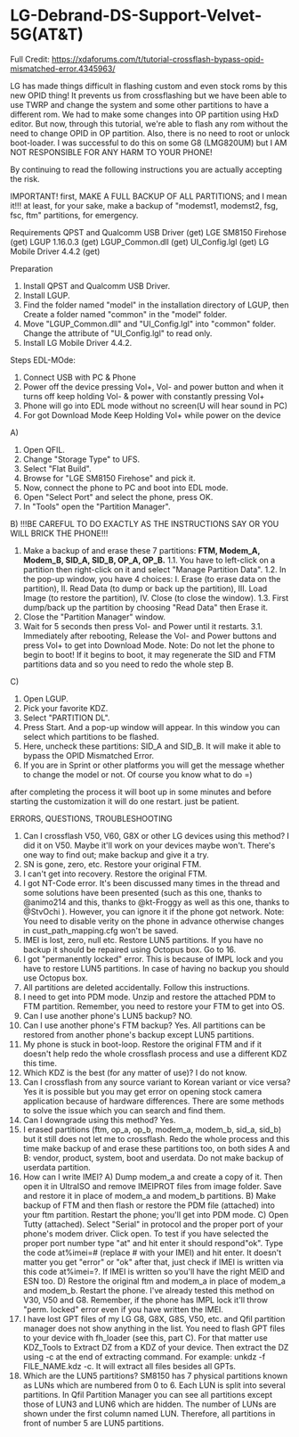 # LG-Debrand-DS-Support-Velvet-5G(AT&T)

Full Credit:
https://xdaforums.com/t/tutorial-crossflash-bypass-opid-mismatched-error.4345963/


LG has made things difficult in flashing custom and even stock roms by this new OPID thing! It prevents us from crossflashing but we have been able to use TWRP and change the system and some other partitions to have a different rom. We had to make some changes into OP partition using HxD editor.
But now, through this tutorial, we're able to flash any rom without the need to change OPID in OP partition. Also, there is no need to root or unlock boot-loader.
I was successful to do this on some G8 (LMG820UM) but I AM NOT RESPONSIBLE FOR ANY HARM TO YOUR PHONE!

By continuing to read the following instructions you are actually accepting the risk.


IMPORTANT!
first, MAKE A FULL BACKUP OF ALL PARTITIONS; and I mean it!!!
at least, for your sake, make a backup of "modemst1, modemst2, fsg, fsc, ftm" partitions, for emergency.


Requirements
QPST and Qualcomm USB Driver (get)
LGE SM8150 Firehose (get)
LGUP 1.16.0.3 (get)
LGUP_Common.dll (get)
UI_Config.lgl (get)
LG Mobile Driver 4.4.2 (get)


Preparation
1. Install QPST and Qualcomm USB Driver.
2. Install LGUP.
3. Find the folder named "model" in the installation directory of LGUP, then Create a folder named "common" in the "model" folder.
4. Move "LGUP_Common.dll" and "UI_Config.lgl" into "common" folder. Change the attribute of "UI_Config.lgl" to read only.
5. Install LG Mobile Driver 4.4.2.


Steps
EDL-MOde:
1. Connect USB with PC & Phone
2. Power off the device pressing Vol+, Vol- and power button and when it turns off keep holding Vol- & power with constantly pressing Vol+
3. Phone will go into EDL mode without no screen(U will hear sound in PC)
4. For got Download Mode Keep Holding Vol+ while power on the device

A)
1. Open QFIL.
2. Change "Storage Type" to UFS.
3. Select "Flat Build".
4. Browse for "LGE SM8150 Firehose" and pick it.
5. Now, connect the phone to PC and boot into EDL mode.
6. Open "Select Port" and select the phone, press OK.
7. In "Tools" open the "Partition Manager".

B)
!!!BE CAREFUL TO DO EXACTLY AS THE INSTRUCTIONS SAY OR YOU WILL BRICK THE PHONE!!!
1. Make a backup of and erase these 7 partitions: **FTM, Modem_A, Modem_B, SID_A, SID_B, OP_A, OP_B.**
1.1. You have to left-click on a partition then right-click on it and select "Manage Partition Data".
1.2. In the pop-up window, you have 4 choices:
   I. Erase (to erase data on the partition),
   II. Read Data (to dump or back up the partition),
   III. Load Image (to restore the partition),
   IV. Close (to close the window).
1.3. First dump/back up the partition by choosing "Read Data" then Erase it.
3. Close the "Partition Manager" window.
4. Wait for 5 seconds then press Vol- and Power until it restarts.
3.1. Immediately after rebooting, Release the Vol- and Power buttons and press Vol+ to get into Download Mode.
Note: Do not let the phone to begin to boot! If it begins to boot, it may regenerate the SID and FTM partitions data and so you need to redo the whole step B.

C)
1. Open LGUP.
2. Pick your favorite KDZ.
3. Select "PARTITION DL".
4. Press Start. And a pop-up window will appear. In this window you can select which partitions to be flashed.
5. Here, uncheck these partitions: SID_A and SID_B. It will make it able to bypass the OPID Mismatched Error.
6. If you are in Sprint or other platforms you will get the message whether to change the model or not. Of course you know what to do =)

after completing the process it will boot up in some minutes and before starting the customization it will do one restart. just be patient.


ERRORS, QUESTIONS, TROUBLESHOOTING
1. Can I crossflash V50, V60, G8X or other LG devices using this method?
I did it on V50. Maybe it'll work on your devices maybe won't. There's one way to find out; make backup and give it a try.
2. SN is gone, zero, etc.
Restore your original FTM.
3. I can't get into recovery.
Restore the original FTM.
4. I got NT-Code error.
It's been discussed many times in the thread and some solutions have been presented (such as this one, thanks to @animo214 and this, thanks to @kt-Froggy as well as this one, thanks to @StvOchi ). However, you can ignore it if the phone got network.
Note: You need to disable verity on the phone in advance otherwise changes in cust_path_mapping.cfg won't be saved.
5. IMEI is lost, zero, null etc.
Restore LUN5 partitions. If you have no backup it should be repaired using Octopus box. Go to 16.
6. I got "permanently locked" error.
This is because of IMPL lock and you have to restore LUN5 partitions. In case of having no backup you should use Octopus box.
7. All partitions are deleted accidentally.
Follow this instructions.
8. I need to get into PDM mode.
Unzip and restore the attached PDM to FTM partition. Remember, you need to restore your FTM to get into OS.
9. Can I use another phone's LUN5 backup?
NO.
10. Can I use another phone's FTM backup?
Yes. All partitions can be restored from another phone's backup except LUN5 partitions.
11. My phone is stuck in boot-loop.
Restore the original FTM and if it doesn't help redo the whole crossflash process and use a different KDZ this time.
12. Which KDZ is the best (for any matter of use)?
I do not know.
13. Can I crossflash from any source variant to Korean variant or vice versa?
Yes it is possible but you may get error on opening stock camera application because of hardware differences. There are some methods to solve the issue which you can search and find them.
14. Can I downgrade using this method?
Yes.
15. I erased partitions (ftm, op_a, op_b, modem_a, modem_b, sid_a, sid_b) but it still does not let me to crossflash.
Redo the whole process and this time make backup of and erase these partitions too, on both sides A and B: vendor, product, system, boot and userdata. Do not make backup of userdata partition.
16. How can I write IMEI?
A) Dump modem_a and create a copy of it. Then open it in UltraISO and remove IMEIPROT files from image folder. Save and restore it in place of modem_a and modem_b partitions.
B) Make backup of FTM and then flash or restore the PDM file (attached) into your ftm partition. Restart the phone; you'll get into PDM mode.
C) Open Tutty (attached). Select "Serial" in protocol and the proper port of your phone's modem driver. Click open. To test if you have selected the proper port number type "at" and hit enter it should respond"ok". Type the code at%imei=# (replace # with your IMEI) and hit enter. It doesn't matter you get "error" or "ok" after that, just check if IMEI is written via this code at%imei=?. If IMEI is written so you'll have the right MEID and ESN too.
D) Restore the original ftm and modem_a in place of modem_a and modem_b. Restart the phone.
I've already tested this method on V30, V50 and G8. Remember, if the phone has IMPL lock it'll throw "perm. locked" error even if you have written the IMEI.
17. I have lost GPT files of my LG G8, G8X, G8S, V50, etc. and Qfil partition manager does not show anything in the list.
You need to flash GPT files to your device with fh_loader (see this, part C). For that matter use KDZ_Tools to Extract DZ from a KDZ of your device. Then extract the DZ using -c at the end of extracting command. For example: unkdz -f FILE_NAME.kdz -c. It will extract all files besides all GPTs.
18. Which are the LUN5 partitions?
SM8150 has 7 physical partitions known as LUNs which are numbered from 0 to 6. Each LUN is split into several partitions. In Qfil Partition Manager you can see all partitions except those of LUN3 and LUN6 which are hidden. The number of LUNs are shown under the first column named LUN. Therefore, all partitions in front of number 5 are LUN5 partitions.

